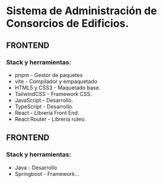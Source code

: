 # Sistema de Administración de Consorcios de Edificios.

## FRONTEND

### Stack y herramientas:

-   pnpm - Gestor de paquetes
-   vite - Compilador y empaquetado
-   HTML5 y CSS3 - Maquetado base.
-   TailwindCSS - Framework CSS.
-   JavaScript - Desarrollo.
-   TypeScript - Desarrollo.
-   React - Libreria Front End.
-   React Router - Libreria ruteo.

## FRONTEND

### Stack y herramientas:

-   Java - Desarrollo
-   Springboot - Framework...
